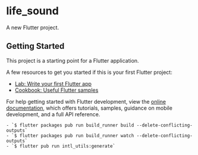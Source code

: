 # life_sound

A new Flutter project.

## Getting Started

This project is a starting point for a Flutter application.

A few resources to get you started if this is your first Flutter project:

- [Lab: Write your first Flutter app](https://docs.flutter.dev/get-started/codelab)
- [Cookbook: Useful Flutter samples](https://docs.flutter.dev/cookbook)

For help getting started with Flutter development, view the
[online documentation](https://docs.flutter.dev/), which offers tutorials,
samples, guidance on mobile development, and a full API reference.

    - `$ flutter packages pub run build_runner build --delete-conflicting-outputs`
    - `$ flutter packages pub run build_runner watch --delete-conflicting-outputs`
    - `$ flutter pub run intl_utils:generate`

